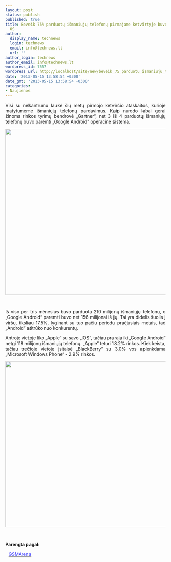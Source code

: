 ```yaml
---
layout: post
status: publish
published: true
title: Beveik 75% parduotų išmaniųjų telefonų pirmajame ketvirtyje buvo su „Android“
  OS
author:
  display_name: technews
  login: technews
  email: info@technews.lt
  url: ''
author_login: technews
author_email: info@technews.lt
wordpress_id: 7557
wordpress_url: http://localhost/site/new/beveik_75_parduotu_ismaniuju_telefonu_pirmajame_ketvirtyje_buvo_su_android_os/
date: '2013-05-15 13:58:54 +0300'
date_gmt: '2013-05-15 13:58:54 +0300'
categories:
- Naujienos
---
```

<p style="text-align:justify">Visi su nekantrumu laukė šių metų pirmojo ketvirčio ataskaitos, kurioje matytumėme išmaniųjų telefonų pardavimus. Kaip nurodo labai gerai žinoma rinkos tyrimų bendrovė „Gartner“, net 3 iš 4 parduotų išmaniųjų telefonų buvo paremti „Google Android“ operacine sistema.</p>
<p style="text-align:center"> <a target="blank" href="http://www.technologijos.lt/upload/image/n/technologijos/gsm/S-33203/androidrocket.jpg"><img alt="" src="http://www.technologijos.lt/upload/image/n/technologijos/gsm/S-33203/1-androidrocket.jpg" style="width: 520px;" /></a></p>
<div style="text-align:center"> <strong></strong><br/><em></em></div>
<p style="text-align:justify">Iš viso per tris mėnesius buvo parduota 210 milijonų išmaniųjų telefonų, o „Google Android“ paremti buvo net 156 milijonai iš jų. Tai yra didelis šuolis į viršų, tiksliau 17.5%, lyginant su tuo pačiu periodu praėjusiais metais, tad „Android“ atitrūko nuo konkurentų.</p>
<p style="text-align:justify">
<p style="text-align:justify"> Antroje vietoje liko „Apple“ su savo „iOS“, tačiau praraja iki „Google Android“ netgi 118 milijonų išmaniųjų telefonų. „Apple“ teturi 18.2% rinkos. Kiek keista, tačiau trečioje vietoje įsitaisė „BlackBerry“ su 3.0% vos aplenkdama „Microsoft Windows Phone“ - 2.9% rinkos.</p>
<p style="text-align:center"> <a target="blank" href="http://www.technologijos.lt/upload/image/n/technologijos/gsm/S-33203/nuotrauka-61933/androidstats.jpg"><img alt="" src="http://www.technologijos.lt/upload/image/n/technologijos/gsm/S-33203/nuotrauka-61933/1-androidstats.jpg" style="width: 520px;" /></a></p>
<div style="text-align:center"> <strong></strong> <br/><em></em></div>
<div style="text-align:justify"> </div>
<p><strong>Parengta pagal:</strong></p>
<p style="margin:0px 0px 0px 10px"><a target="blank" href="http://www.gsmarena.com/75_of_handsets_sold_in_q1_run_android_apple_is_far_behind-news-6033.php"><span style="color:#2E2EFE">GSMArena</span></a></p>
